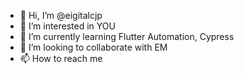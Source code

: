 - 👋 Hi, I’m @eigitalcjp
- 👀 I’m interested in YOU
- 🌱 I’m currently learning Flutter Automation, Cypress
- 💞️ I’m looking to collaborate with EM
- 📫 How to reach me 

<!---
eigitalcjp/eigitalcjp is a ✨ special ✨ repository because its `README.md` (this file) appears on your GitHub profile.
You can click the Preview link to take a look at your changes.
--->
